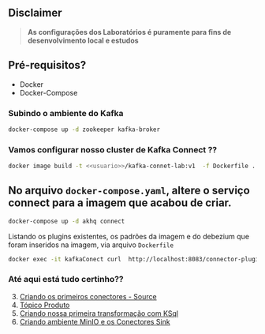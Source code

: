 ## Disclaimer
> **As configurações dos Laboratórios é puramente para fins de desenvolvimento local e estudos**


## Pré-requisitos?
* Docker
* Docker-Compose

### Subindo o ambiente do Kafka

```bash
docker-compose up -d zookeeper kafka-broker

```

### Vamos configurar nosso cluster de Kafka Connect ??

```bash
docker image build -t <<usuario>>/kafka-connet-lab:v1  -f Dockerfile .
```


## No arquivo `docker-compose.yaml`, altere o serviço connect para a imagem que acabou de criar.


```bash
docker-compose up -d akhq connect
```


Listando os plugins existentes, os padrões da imagem e do debezium que foram inseridos na imagem, via arquivo `Dockerfile`

```bash
docker exec -it kafkaConect curl  http://localhost:8083/connector-plugins
```

### Até aqui está tudo certinho??


3. [Criando os primeiros conectores - Source](conectores/README.md)
4. [Tópico Produto](topico-produto//README.md)
5. [Criando nossa primeira transformação com KSql](transformacao-ksql/README.md)
6. [Criando ambiente MinIO e os Conectores Sink ](minio/README.md)